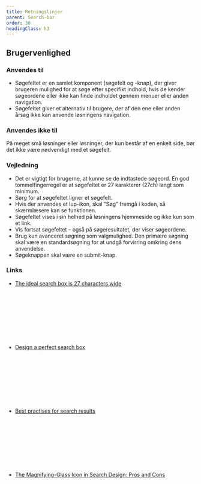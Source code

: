 ```yaml
---
title: Retningslinjer
parent: Search-bar
order: 30
headingClass: h3
---
```

<h2 class="h4">Brugervenlighed</h2>
<h3 class="h5">Anvendes til</h3>

- Søgefeltet er en samlet komponent (søgefelt og -knap), der giver brugeren mulighed for at søge efter specifikt indhold, hvis de kender søgeordene eller ikke kan finde indholdet gennem menuer eller anden navigation.
- Søgefeltet giver et alternativ til brugere, der af den ene eller anden årsag ikke kan anvende løsningens navigation.

<h3 class="h5">Anvendes ikke til</h3>

På meget små løsninger eller løsninger, der kun består af en enkelt side, bør det ikke være nødvendigt med et søgefelt.

<h3 class="h5">Vejledning</h3>

- Det er vigtigt for brugerne, at kunne se de indtastede søgeord. En god tommelfingerregel er at søgefeltet er 27 karakterer (27ch) langt som minimum.
- Sørg for at søgefeltet ligner et søgefelt. 
- Hvis der anvendes et lup-ikon, skal ”Søg” fremgå i koden, så skærmlæsere kan se funktionen.
- Søgefeltet vises i sin helhed på løsningens hjemmeside og ikke kun som et link.
- Vis fortsat søgefeltet – også på søgeresultatet, der viser søgeordene.
- Brug kun avanceret søgning som valgmulighed. Den primære søgning skal være en standardsøgning for at undgå forvirring omkring dens anvendelse.
- Søgeknappen skal være en submit-knap.

<h3 class="h5">Links</h3>
<ul class="nobullet-list">
    <li><a href="https://www.smashingmagazine.com/2009/09/10-useful-usability-findings-and-guidelines/#6-the-ideal-search-box-is-27-characters-wide" class="icon-link">The ideal search box is 27 characters wide<svg class="icon-svg" focusable="false" aria-hidden="true" tabindex="-1"><use xlink:href="#open-in-new"></use></svg></a></li>
    <li><a href="https://uxplanet.org/design-a-perfect-search-box-b6baaf9599c" class="icon-link">Design a perfect search box<svg class="icon-svg" focusable="false" aria-hidden="true" tabindex="-1"><use xlink:href="#open-in-new"></use></svg></a></li>
    <li><a href="https://uxplanet.org/best-practices-for-search-results-1bbed9d7a311" class="icon-link">Best practises for search results<svg class="icon-svg" focusable="false" aria-hidden="true" tabindex="-1"><use xlink:href="#open-in-new"></use></svg></a></li>
    <li><a href="https://www.nngroup.com/articles/magnifying-glass-icon/" class="icon-link">The Magnifying-Glass Icon in Search Design: Pros and Cons<svg class="icon-svg" focusable="false" aria-hidden="true" tabindex="-1"><use xlink:href="#open-in-new"></use></svg></a></li>
</ul>

